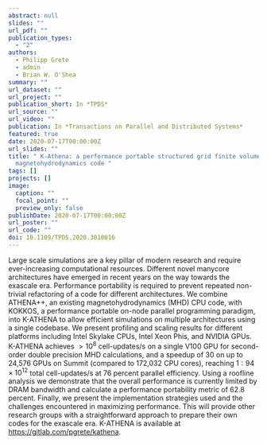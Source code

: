 ```yaml
---
abstract: null
slides: ""
url_pdf: ""
publication_types:
  - "2"
authors:
  - Philipp Grete
  - admin
  - Brian W. O'Shea
summary: ""
url_dataset: ""
url_project: ""
publication_short: In *TPDS*
url_source: ""
url_video: ""
publication: In *Transactions on Parallel and Distributed Systems*
featured: true
date: 2020-07-17T00:00:00Z
url_slides: ""
title: " K-Athena: a performance portable structured grid finite volume
  magnetohydrodynamics code "
tags: []
projects: []
image:
  caption: ""
  focal_point: ""
  preview_only: false
publishDate: 2020-07-17T00:00:00Z
url_poster: ""
url_code: ""
doi: 10.1109/TPDS.2020.3010016
---
```

Large scale simulations are a key pillar of modern research and require
ever-increasing computational resources. Different novel manycore architectures
have emerged in recent years on the way towards the exascale era. Performance
portability is required to prevent repeated non-trivial refactoring of a code
for different architectures. We combine ATHENA++, an existing
magnetohydrodynamics (MHD) CPU code, with KOKKOS, a performance portable
on-node parallel programming paradigm, into K-ATHENA to allow efficient
simulations on multiple architectures using a single codebase. We present
profiling and scaling results for different platforms including Intel Skylake
CPUs, Intel Xeon Phis, and NVIDIA GPUs. K-ATHENA achieves $> 10^8$ cell-updates/s
on a single V100 GPU for second-order double precision MHD calculations, and a
speedup of 30 on up to 24,576 GPUs on Summit (compared to 172,032 CPU cores),
reaching $1:94\times10^12$ total cell-updates/s at 76 percent parallel efficiency.
Using a roofline analysis we demonstrate that the overall performance is
currently limited by DRAM bandwidth and calculate a performance portability
metric of 62.8 percent. Finally, we present the implementation strategies used
and the challenges encountered in maximizing performance. This will provide
other research groups with a straightforward approach to prepare their own
codes for the exascale era. K-ATHENA is available at
https://gitlab.com/pgrete/kathena.
